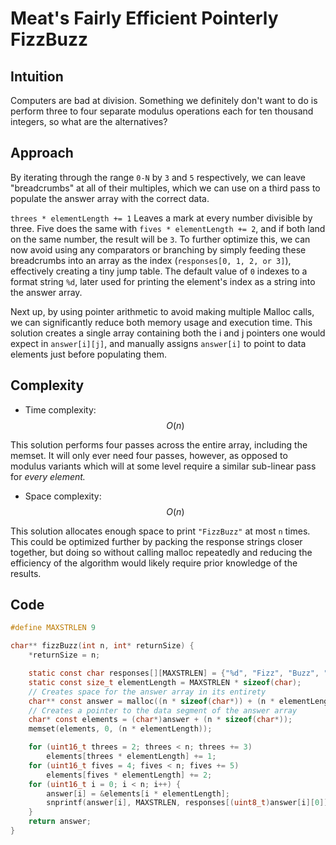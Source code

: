 # Meat's Fairly Efficient Pointerly FizzBuzz

## Intuition

Computers are bad at division. Something we definitely don't want to do is perform three to four separate modulus operations each for ten thousand integers, so what are the alternatives?

## Approach

By iterating through the range `0-N` by `3` and `5` respectively, we can leave "breadcrumbs" at all of their multiples, which we can use on a third pass to populate the answer array with the correct data.

`threes * elementLength += 1` Leaves a mark at every number divisible by three. Five does the same with `fives * elementLength += 2`, and if both land on the same number, the result will be `3`.
To further optimize this, we can now avoid using any comparators or branching by simply feeding these breadcrumbs into an array as the index (`responses[0, 1, 2, or 3]`), effectively creating a tiny jump table. The default value of `0` indexes to a format string `%d`, later used for printing the element's index as a string into the answer array.

Next up, by using pointer arithmetic to avoid making multiple Malloc calls, we can significantly reduce both memory usage and execution time. This solution creates a single array containing both the i and j pointers one would expect in `answer[i][j]`, and manually assigns `answer[i]` to point to data elements just before populating them.

## Complexity

- Time complexity: $$O(n)$$

This solution performs four passes across the entire array, including the memset. It will only ever need four passes, however, as opposed to modulus variants which will at some level require a similar sub-linear pass for *every element.*
<!-- Add your time complexity here, e.g. $$O(n)$$ -->

- Space complexity: $$O(n)$$
<!-- Add your space complexity here, e.g. $$O(n)$$ -->

This solution allocates enough space to print `"FizzBuzz"` at most `n` times. This could be optimized further by packing the response strings closer together, but doing so without calling malloc repeatedly and reducing the efficiency of the algorithm would likely require prior knowledge of the results.

## Code

```c []
#define MAXSTRLEN 9

char** fizzBuzz(int n, int* returnSize) {
    *returnSize = n;

    static const char responses[][MAXSTRLEN] = {"%d", "Fizz", "Buzz", "FizzBuzz"};
    static const size_t elementLength = MAXSTRLEN * sizeof(char);
    // Creates space for the answer array in its entirety
    char** const answer = malloc((n * sizeof(char*)) + (n * elementLength));
    // Creates a pointer to the data segment of the answer array
    char* const elements = (char*)answer + (n * sizeof(char*));
    memset(elements, 0, (n * elementLength));

    for (uint16_t threes = 2; threes < n; threes += 3)
        elements[threes * elementLength] += 1;
    for (uint16_t fives = 4; fives < n; fives += 5)
        elements[fives * elementLength] += 2;
    for (uint16_t i = 0; i < n; i++) {
        answer[i] = &elements[i * elementLength];
        snprintf(answer[i], MAXSTRLEN, responses[(uint8_t)answer[i][0]], i + 1);
    }
    return answer;
}
```
